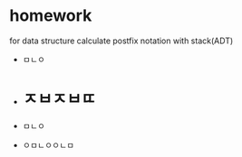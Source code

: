 # homework
for data structure
calculate postfix notation with stack(ADT)
* ㅁㄴㅇ
* # ㅈㅂㅈㅂㄸ
* ㅁㄴㅇ

* ㅇㅁㄴㅇㅇㄴㅁ
